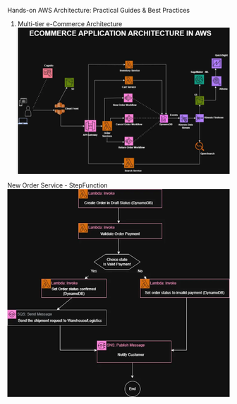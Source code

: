 Hands-on AWS Architecture: Practical Guides & Best Practices


1. Multi-tier e-Commerce Architecture
![ Multi-tier e-Commerce Architecture](https://raw.githubusercontent.com/Vaitheeswari05/AWS/refs/heads/master/e-Commerce_Archietecture.webp)

New Order Service - StepFunction
![New Order Service - StepFunction](https://raw.githubusercontent.com/Vaitheeswari05/AWS/refs/heads/master/NewOrder_Service.webp)
